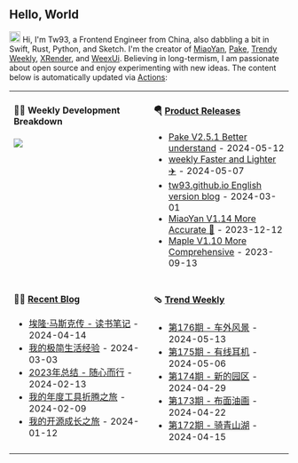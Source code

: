 ## Hello, World

<img src='https://d.tw93.fun/images/hi.gif' alt='Hi' width="20"/> Hi, I'm Tw93, a Frontend Engineer from China, also dabbling a bit in Swift, Rust, Python, and Sketch. I'm the creator of [MiaoYan](https://miaoyan.app/), [Pake](https://github.com/tw93/pake), [Trendy Weekly](https://weekly.tw93.fun/), [XRender](https://xrender.fun/), and [WeexUi](https://apache.github.io/incubator-weex-ui/). Believing in long-termism, I am passionate about open source and enjoy experimenting with new ideas. The content below is automatically updated via <a href="https://github.com/tw93/tw93/actions" target="_blank">Actions</a>:

<table width="960px">
<tr>
<td valign="top" width="50%">

#### 🏊‍♂️ Weekly Development Breakdown

<picture>
  <source media="(prefers-color-scheme: dark)" srcset="https://d.tw93.fun/images/wakatime_weekly_language_stats_black.svg">
  <source media="(prefers-color-scheme: light)" srcset="https://d.tw93.fun/images/wakatime_weekly_language_stats.svg">
  <img src="https://d.tw93.fun/images/wakatime_weekly_language_stats.svg">
</picture>

</td>
<td valign="top" width="50%">

#### 🪂 <a href="https://github.com/tw93/tw93/blob/master/releases.md" target="_blank">Product Releases</a>

<!-- recent_releases starts -->
* <a href='https://github.com/tw93/Pake/releases/tag/V2.5.1' target='_blank'>Pake V2.5.1 Better understand</a> - 2024-05-12
* <a href='https://github.com/tw93/weekly/releases/tag/V0.6.0' target='_blank'>weekly Faster and Lighter ✈️</a> - 2024-05-07
* <a href='https://github.com/tw93/tw93.github.io/releases/tag/V0.5.0' target='_blank'>tw93.github.io English version blog</a> - 2024-03-01
* <a href='https://github.com/tw93/MiaoYan/releases/tag/V1.14.0' target='_blank'>MiaoYan V1.14 More Accurate 🍇</a> - 2023-12-12
* <a href='https://github.com/tw93/Maple/releases/tag/V1.10' target='_blank'>Maple V1.10 More Comprehensive</a> - 2023-09-13
<!-- recent_releases ends -->

</td>
</tr>
<tr>
<td valign="top" width="50%">

#### 🤾‍♂️ <a href="https://tw93.fun" target="_blank">Recent Blog</a>

<!-- blog starts -->
* <a href='https://tw93.fun/2024-04-14/musk.html' target='_blank'>埃隆·马斯克传 - 读书笔记</a> - 2024-04-14
* <a href='https://tw93.fun/2024-03-03/simple.html' target='_blank'>我的极简生活经验</a> - 2024-03-03
* <a href='https://tw93.fun/2024-02-13/my-2023.html' target='_blank'>2023年总结 - 随心而行</a> - 2024-02-13
* <a href='https://tw93.fun/2024-02-09/tools.html' target='_blank'>我的年度工具折腾之旅</a> - 2024-02-09
* <a href='https://tw93.fun/2024-01-12/open.html' target='_blank'>我的开源成长之旅</a> - 2024-01-12
<!-- blog ends -->

</td>
<td valign="top" width="50%">

#### 🩴 <a href="https://weekly.tw93.fun" target="_blank">Trend Weekly</a>

<!-- weekly starts -->

* <a href='https://weekly.tw93.fun/posts/176-%E8%BD%A6%E5%A4%96%E9%A3%8E%E6%99%AF/' target='_blank'>第176期 - 车外风景</a> - 2024-05-13
* <a href='https://weekly.tw93.fun/posts/175-%E6%9C%89%E7%BA%BF%E8%80%B3%E6%9C%BA/' target='_blank'>第175期 - 有线耳机</a> - 2024-05-06
* <a href='https://weekly.tw93.fun/posts/174-%E6%96%B0%E7%9A%84%E5%9B%AD%E5%8C%BA/' target='_blank'>第174期 - 新的园区</a> - 2024-04-29
* <a href='https://weekly.tw93.fun/posts/173-%E5%B8%83%E9%9D%A2%E6%B2%B9%E7%94%BB/' target='_blank'>第173期 - 布面油画</a> - 2024-04-22
* <a href='https://weekly.tw93.fun/posts/172-%E9%AA%91%E9%9D%92%E5%B1%B1%E6%B9%96/' target='_blank'>第172期 - 骑青山湖</a> - 2024-04-15
<!-- weekly ends -->

</td>
</tr>

</table>
